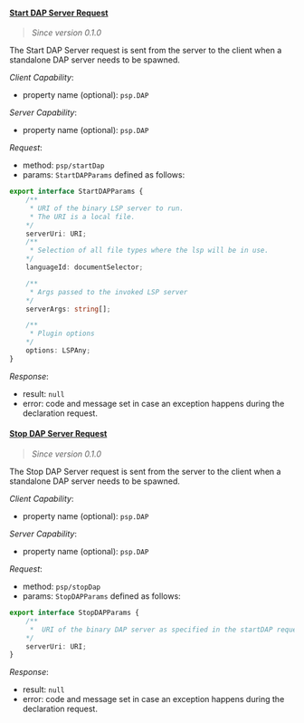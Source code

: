 #### <a href="#startDap" name="startDap" class="anchor">Start DAP Server Request</a>

> *Since version 0.1.0*

The Start DAP Server request is sent from the server to the client when a standalone DAP server needs to be spawned.

*Client Capability*:

* property name (optional): `psp.DAP`

*Server Capability*:

* property name (optional): `psp.DAP`

*Request*:

* method: `psp/startDap`
* params: `StartDAPParams` defined as follows:

<div class="anchorHolder"><a href="#StartDAPParams" name="StartDAPParams" class="linkableAnchor"></a></div>

```typescript
export interface StartDAPParams {
    /**
     * URI of the binary LSP server to run.
     * The URI is a local file.
    */
    serverUri: URI;
    /**
     * Selection of all file types where the lsp will be in use.
    */
    languageId: documentSelector;

    /**
     * Args passed to the invoked LSP server
    */
    serverArgs: string[];

    /**
     * Plugin options
    */
    options: LSPAny;
}
```

*Response*:

* result: `null`
* error: code and message set in case an exception happens during the declaration request.

#### <a href="#stopDap" name="stopDap" class="anchor">Stop DAP Server Request</a>

> *Since version 0.1.0*

The Stop DAP Server request is sent from the server to the client when a standalone DAP server needs to be spawned.

*Client Capability*:

* property name (optional): `psp.DAP`

*Server Capability*:

* property name (optional): `psp.DAP`

*Request*:

* method: `psp/stopDap`
* params: `StopDAPParams` defined as follows:

<div class="anchorHolder"><a href="#stopDAPParams" name="StopDAPParams" class="linkableAnchor"></a></div>

```typescript
export interface StopDAPParams {
    /**
     *  URI of the binary DAP server as specified in the startDAP request.
    */
    serverUri: URI;
}
```

*Response*:

* result: `null`
* error: code and message set in case an exception happens during the declaration request.
